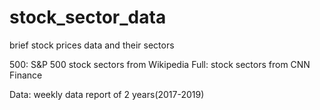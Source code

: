 # stock_sector_data
brief stock prices data and their sectors 

500: S&P 500 stock sectors from Wikipedia
Full: stock sectors from CNN Finance

Data: weekly data report of 2 years(2017-2019)

